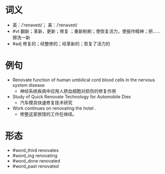 # 词义
- 英：/ˈrenəveɪt/； 美：/ˈrenəveɪt/
- #vt 翻新；革新，更新；修复 ；重新粉刷；使恢复活力，使振作精神；把……擦洗一新
- #adj 修复的；经整修的；经革新的；恢复了活力的
# 例句
- Renovate function of human umbilical cord blood cells in the nervous system disease
	- 神经系统疾病中应用人脐血细胞对损伤的修复作用
- Study of Quick Renovate Technology for Automobile Dies
	- 汽车模具快速修复技术研究
- Work continues on renovating the hotel .
	- 修整这家旅馆的工作在继续。
# 形态
- #word_third renovates
- #word_ing renovating
- #word_done renovated
- #word_past renovated
